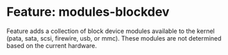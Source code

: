 # Feature: modules-blockdev

Feature adds a collection of block device modules available to the kernel (pata,
sata, scsi, firewire, usb, or mmc). These modules are not determined based on
the current hardware.
